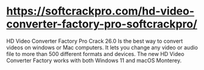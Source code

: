# https://softcrackpro.com/hd-video-converter-factory-pro-softcrackpro/
HD Video Converter Factory Pro Crack 26.0  Is the best way to convert videos on windows or Mac computers. It lets you change any video or audio file to more than 500 different formats and devices. The new HD Video Converter Factory works with both Windows 11 and macOS Monterey. 
